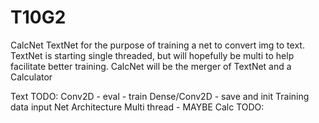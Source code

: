 # T10G2
CalcNet
TextNet for the purpose of training a net to convert img to text. TextNet is starting single threaded, but will hopefully be multi to help facilitate better training.
CalcNet will be the merger of TextNet and a Calculator 

Text TODO:
 Conv2D - eval - train
 Dense/Conv2D - save and init
 Training data input
 Net Architecture 
 Multi thread - MAYBE
Calc TODO:
